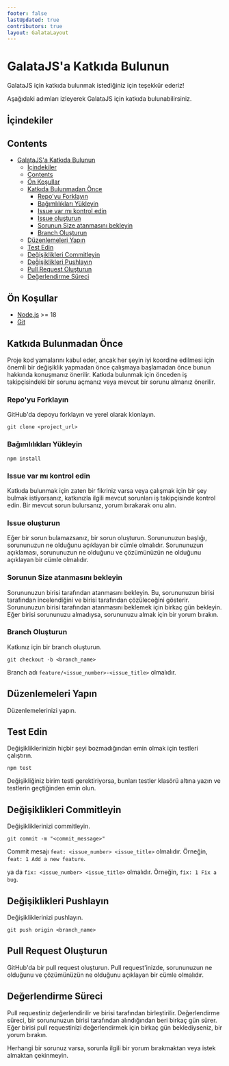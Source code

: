 ```yaml
---
footer: false
lastUpdated: true
contributors: true
layout: GalataLayout
---
```


# GalataJS'a Katkıda Bulunun

<span class="text-primary">GalataJS</span> için katkıda bulunmak istediğiniz için teşekkür ederiz!

Aşağıdaki adımları izleyerek <span class="text-primary">GalataJS</span> için katkıda bulunabilirsiniz.

## İçindekiler


## Contents

- [GalataJS'a Katkıda Bulunun](#istanbula-katkıda-bulunun)
  - [İçindekiler](#i̇çindekiler)
  - [Contents](#contents)
  - [Ön Koşullar](#ön-koşullar)
  - [Katkıda Bulunmadan Önce](#katkıda-bulunmadan-önce)
    - [Repo'yu Forklayın](#repoyu-forklayın)
    - [Bağımlılıkları Yükleyin](#bağımlılıkları-yükleyin)
    - [Issue var mı kontrol edin](#issue-var-mı-kontrol-edin)
    - [Issue oluşturun](#issue-oluşturun)
    - [Sorunun Size atanmasını bekleyin](#sorunun-size-atanmasını-bekleyin)
    - [Branch Oluşturun](#branch-oluşturun)
  - [Düzenlemeleri Yapın](#düzenlemeleri-yapın)
  - [Test Edin](#test-edin)
  - [Değişiklikleri Commitleyin](#değişiklikleri-commitleyin)
  - [Değişiklikleri Pushlayın](#değişiklikleri-pushlayın)
  - [Pull Request Oluşturun](#pull-request-oluşturun)
  - [Değerlendirme Süreci](#değerlendirme-süreci)

## Ön Koşullar

- [Node.js](https://nodejs.org/en/) >= 18
- [Git](https://git-scm.com/)

## Katkıda Bulunmadan Önce

Proje kod yamalarını kabul eder, ancak her şeyin iyi koordine edilmesi için önemli bir değişiklik yapmadan önce çalışmaya başlamadan önce bunun hakkında konuşmanız önerilir. Katkıda bulunmak için önceden iş takipçisindeki bir sorunu açmanız veya mevcut bir sorunu almanız önerilir.

### Repo'yu Forklayın

GitHub'da depoyu forklayın ve yerel olarak klonlayın.

```bash:no-line-numbers
git clone <project_url>
```

### Bağımlılıkları Yükleyin

```bash:no-line-numbers
npm install
```

### Issue var mı kontrol edin

Katkıda bulunmak için zaten bir fikriniz varsa veya çalışmak için bir şey bulmak istiyorsanız, katkınızla ilgili mevcut sorunları iş takipçisinde kontrol edin. Bir mevcut sorun bulursanız, yorum bırakarak onu alın.

### Issue oluşturun

Eğer bir sorun bulamazsanız, bir sorun oluşturun. Sorununuzun başlığı, sorununuzun ne olduğunu açıklayan bir cümle olmalıdır. Sorununuzun açıklaması, sorununuzun ne olduğunu ve çözümünüzün ne olduğunu açıklayan bir cümle olmalıdır.

### Sorunun Size atanmasını bekleyin

Sorununuzun birisi tarafından atanmasını bekleyin. Bu, sorununuzun birisi tarafından incelendiğini ve birisi tarafından çözüleceğini gösterir. Sorununuzun birisi tarafından atanmasını beklemek için birkaç gün bekleyin. Eğer birisi sorununuzu almadıysa, sorununuzu almak için bir yorum bırakın.

### Branch Oluşturun

Katkınız için bir branch oluşturun.

```bash:no-line-numbers
git checkout -b <branch_name> 
```

Branch adı `feature/<issue_number>-<issue_title>` olmalıdır.

## Düzenlemeleri Yapın

Düzenlemelerinizi yapın.

## Test Edin

Değişikliklerinizin hiçbir şeyi bozmadığından emin olmak için testleri çalıştırın.

```bash:no-line-numbers
npm test
```

Değişikliğiniz birim testi gerektiriyorsa, bunları testler klasörü altına yazın ve testlerin geçtiğinden emin olun.

## Değişiklikleri Commitleyin

Değişikliklerinizi commitleyin.

```bash:no-line-numbers
git commit -m "<commit_message>"
```

Commit mesajı `feat: <issue_number> <issue_title>` olmalıdır. Örneğin, `feat: 1 Add a new feature`.

ya da `fix: <issue_number> <issue_title>` olmalıdır. Örneğin, `fix: 1 Fix a bug`.

## Değişiklikleri Pushlayın

Değişikliklerinizi pushlayın.

```bash:no-line-numbers
git push origin <branch_name>
```

## Pull Request Oluşturun

GitHub'da bir pull request oluşturun. Pull request'inizde, sorununuzun ne olduğunu ve çözümünüzün ne olduğunu açıklayan bir cümle olmalıdır.

## Değerlendirme Süreci

Pull requestiniz değerlendirilir ve birisi tarafından birleştirilir. Değerlendirme süreci, bir sorununuzun birisi tarafından alındığından beri birkaç gün sürer. Eğer birisi pull requestinizi değerlendirmek için birkaç gün beklediyseniz, bir yorum bırakın.

Herhangi bir sorunuz varsa, sorunla ilgili bir yorum bırakmaktan veya istek almaktan çekinmeyin.